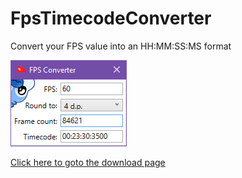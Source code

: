 # FpsTimecodeConverter
Convert your FPS value into an HH:MM:SS:MS format

![Application View](/ReadmeImages/MainWindow.png)

[Click here to goto the download page](https://github.com/TimeTravelPenguin/FpsTimecodeConverter/releases)
